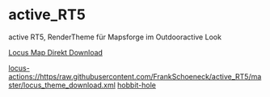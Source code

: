 # active_RT5
 active RT5, RenderTheme für Mapsforge im Outdooractive Look
 
[Locus Map Direkt Download](locus-actions://https/raw.githubusercontent.com/FrankSchoeneck/active_RT5/master/locus_theme_download.xml)

<locus-actions://https/raw.githubusercontent.com/FrankSchoeneck/active_RT5/master/locus_theme_download.xml>
<a href="locus-actions://https/raw.githubusercontent.com/FrankSchoeneck/active_RT5/master/locus_theme_download.xml" title="Hobbit lifestyles">hobbit-hole</a>
